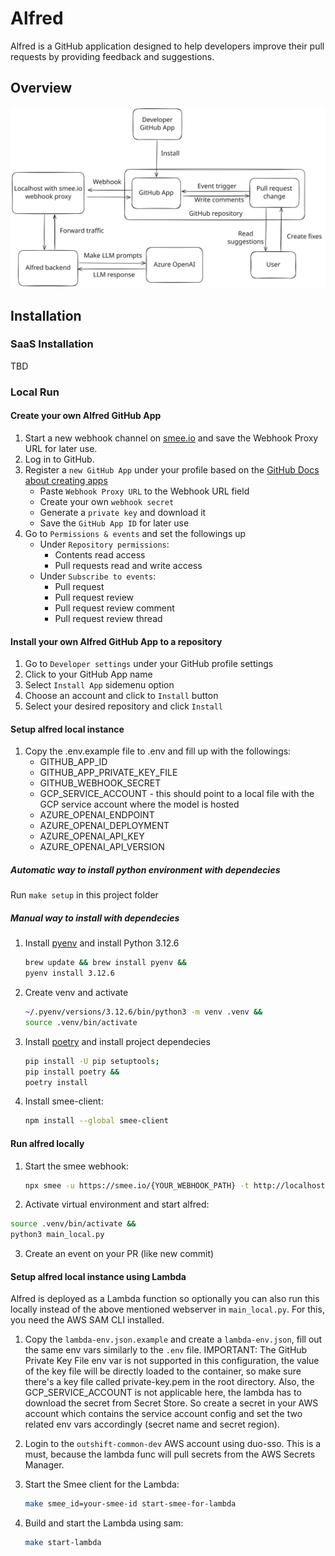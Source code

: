 # Alfred

Alfred is a GitHub application designed to help developers improve their pull requests by providing feedback and suggestions.

## Overview

![Overview of Alfred](./docs/resources/overview.svg)

## Installation

### SaaS Installation

TBD

### Local Run

#### Create your own Alfred GitHub App

1. Start a new webhook channel on [smee.io](https://smee.io/) and save the Webhook Proxy URL for later use.
2. Log in to GitHub.
3. Register a `new GitHub App` under your profile based on the [GitHub Docs about creating apps](https://docs.github.com/en/apps/creating-github-apps/registering-a-github-app/registering-a-github-app#registering-a-github-app)
   - Paste `Webhook Proxy URL` to the Webhook URL field
   - Create your own `webhook secret`
   - Generate a `private key` and download it
   - Save the `GitHub App ID` for later use
4. Go to `Permissions & events` and set the followings up
   - Under `Repository permissions`:
     - Contents read access
     - Pull requests read and write access
   - Under `Subscribe to events`:
     - Pull request
     - Pull request review
     - Pull request review comment
     - Pull request review thread

#### Install your own Alfred GitHub App to a repository

1. Go to `Developer settings` under your GitHub profile settings
2. Click to your GitHub App name
3. Select `Install App` sidemenu option
4. Choose an account and click to `Install` button
5. Select your desired repository and click `Install`

#### Setup alfred local instance

1. Copy the .env.example file to .env and fill up with the followings:
   - GITHUB_APP_ID
   - GITHUB_APP_PRIVATE_KEY_FILE
   - GITHUB_WEBHOOK_SECRET
   - GCP_SERVICE_ACCOUNT - this should point to a local file with the GCP service account where the model is hosted
   - AZURE_OPENAI_ENDPOINT
   - AZURE_OPENAI_DEPLOYMENT
   - AZURE_OPENAI_API_KEY
   - AZURE_OPENAI_API_VERSION

##### Automatic way to install python environment with dependecies

Run `make setup` in this project folder

##### Manual way to install with dependecies

1. Install [pyenv](https://github.com/pyenv/pyenv?tab=readme-ov-file#installation) and install Python 3.12.6
   ```bash
   brew update && brew install pyenv &&
   pyenv install 3.12.6
   ```
2. Create venv and activate
   ```bash
   ~/.pyenv/versions/3.12.6/bin/python3 -m venv .venv &&
   source .venv/bin/activate
   ```
3. Install [poetry](https://python-poetry.org/docs/#installing-manually) and install project dependecies
   ```bash
   pip install -U pip setuptools;
   pip install poetry &&
   poetry install
   ```
4. Install smee-client:
   ```bash
   npm install --global smee-client
   ```

#### Run alfred locally

1. Start the smee webhook:
   ```bash
   npx smee -u https://smee.io/{YOUR_WEBHOOK_PATH} -t http://localhost:5500/api/webhook
    ```
2.	Activate virtual environment and start alfred:
   ```bash
   source .venv/bin/activate &&
   python3 main_local.py
   ```
3. Create an event on your PR (like new commit)

#### Setup alfred local instance using Lambda

Alfred is deployed as a Lambda function so optionally you can also run this locally instead of the above mentioned webserver in `main_local.py`. For this, you need the AWS SAM CLI installed.

1. Copy the `lambda-env.json.example` and create a `lambda-env.json`, fill out the same env vars similarly to the `.env` file. IMPORTANT: The GitHub Private Key File env var is not supported in this configuration, the value of the key file will be directly loaded to the container, so make sure there's a key file called private-key.pem in the root directory. Also, the GCP_SERVICE_ACCOUNT is not applicable here, the lambda has to download the secret from Secret Store. So create a secret in your AWS account which contains the service account config and set the two related env vars accordingly (secret name and secret region).

2. Login to the `outshift-common-dev` AWS account using duo-sso. This is a must, because the lambda func will pull secrets from the AWS Secrets Manager.

3. Start the Smee client for the Lambda:
   ```bash
   make smee_id=your-smee-id start-smee-for-lambda
   ```

4. Build and start the Lambda using sam:
   ```bash
   make start-lambda
   ```